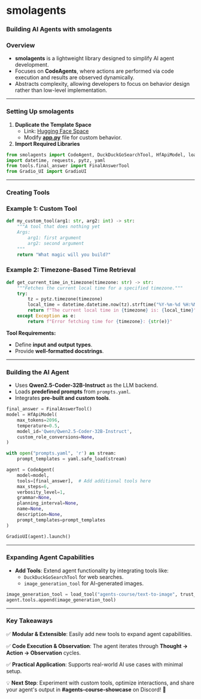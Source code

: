 # smolagents

### **Building AI Agents with smolagents**

### **Overview**

- **smolagents** is a lightweight library designed to simplify AI agent development.
- Focuses on **CodeAgents**, where actions are performed via code execution and results are observed dynamically.
- Abstracts complexity, allowing developers to focus on behavior design rather than low-level implementation.

---

### **Setting Up smolagents**

1. **Duplicate the Template Space**
    - Link: [Hugging Face Space](https://huggingface.co/spaces/agents-course/First_agent_template)
    - Modify [**app.py**](http://app.py/) file for custom behavior.
2. **Import Required Libraries**

```python
from smolagents import CodeAgent, DuckDuckGoSearchTool, HfApiModel, load_tool, tool
import datetime, requests, pytz, yaml
from tools.final_answer import FinalAnswerTool
from Gradio_UI import GradioUI
```

---

### **Creating Tools**

### **Example 1: Custom Tool**

```python
def my_custom_tool(arg1: str, arg2: int) -> str:
    """A tool that does nothing yet
    Args:
        arg1: first argument
        arg2: second argument
    """
    return "What magic will you build?"
```

### **Example 2: Timezone-Based Time Retrieval**

```python
def get_current_time_in_timezone(timezone: str) -> str:
    """Fetches the current local time for a specified timezone."""
    try:
        tz = pytz.timezone(timezone)
        local_time = datetime.datetime.now(tz).strftime("%Y-%m-%d %H:%M:%S")
        return f"The current local time in {timezone} is: {local_time}"
    except Exception as e:
        return f"Error fetching time for {timezone}: {str(e)}"
```

**Tool Requirements:**

- Define **input and output types**.
- Provide **well-formatted docstrings**.

---

### **Building the AI Agent**

- Uses **Qwen2.5-Coder-32B-Instruct** as the LLM backend.
- Loads **predefined prompts** from `prompts.yaml`.
- Integrates **pre-built and custom tools**.

```python
final_answer = FinalAnswerTool()
model = HfApiModel(
    max_tokens=2096,
    temperature=0.5,
    model_id='Qwen/Qwen2.5-Coder-32B-Instruct',
    custom_role_conversions=None,
)

with open("prompts.yaml", 'r') as stream:
    prompt_templates = yaml.safe_load(stream)

agent = CodeAgent(
    model=model,
    tools=[final_answer],  # Add additional tools here
    max_steps=6,
    verbosity_level=1,
    grammar=None,
    planning_interval=None,
    name=None,
    description=None,
    prompt_templates=prompt_templates
)

GradioUI(agent).launch()
```

---

### **Expanding Agent Capabilities**

- **Add Tools**: Extend agent functionality by integrating tools like:
    - `DuckDuckGoSearchTool` for web searches.
    - `image_generation_tool` for AI-generated images.

```python
image_generation_tool = load_tool("agents-course/text-to-image", trust_remote_code=True)
agent.tools.append(image_generation_tool)
```

---

### **Key Takeaways**

✅ **Modular & Extensible**: Easily add new tools to expand agent capabilities.

✅ **Code Execution & Observation**: The agent iterates through **Thought → Action → Observation** cycles.

✅ **Practical Application**: Supports real-world AI use cases with minimal setup.

💡 **Next Step**: Experiment with custom tools, optimize interactions, and share your agent's output in **#agents-course-showcase** on Discord! 🚀
